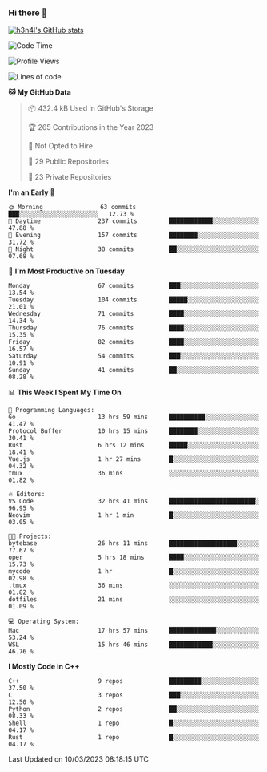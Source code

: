 ### Hi there 👋

[![h3n4l's GitHub stats](https://github-readme-stats.vercel.app/api?username=h3n4l&count_private=true&show_icons=true&theme=radical)](https://github.com/h3n4l/github-readme-stats)

<!--START_SECTION:waka-->
![Code Time](http://img.shields.io/badge/Code%20Time-1%2C027%20hrs%208%20mins-blue)

![Profile Views](http://img.shields.io/badge/Profile%20Views-2-blue)

![Lines of code](https://img.shields.io/badge/From%20Hello%20World%20I%27ve%20Written-1.7%20million%20lines%20of%20code-blue)

**🐱 My GitHub Data** 

> 📦 432.4 kB Used in GitHub's Storage 
 > 
> 🏆 265 Contributions in the Year 2023
 > 
> 🚫 Not Opted to Hire
 > 
> 📜 29 Public Repositories 
 > 
> 🔑 23 Private Repositories 
 > 
**I'm an Early 🐤** 

```text
🌞 Morning                63 commits          ███░░░░░░░░░░░░░░░░░░░░░░   12.73 % 
🌆 Daytime                237 commits         ████████████░░░░░░░░░░░░░   47.88 % 
🌃 Evening                157 commits         ████████░░░░░░░░░░░░░░░░░   31.72 % 
🌙 Night                  38 commits          ██░░░░░░░░░░░░░░░░░░░░░░░   07.68 % 
```
📅 **I'm Most Productive on Tuesday** 

```text
Monday                   67 commits          ███░░░░░░░░░░░░░░░░░░░░░░   13.54 % 
Tuesday                  104 commits         █████░░░░░░░░░░░░░░░░░░░░   21.01 % 
Wednesday                71 commits          ████░░░░░░░░░░░░░░░░░░░░░   14.34 % 
Thursday                 76 commits          ████░░░░░░░░░░░░░░░░░░░░░   15.35 % 
Friday                   82 commits          ████░░░░░░░░░░░░░░░░░░░░░   16.57 % 
Saturday                 54 commits          ███░░░░░░░░░░░░░░░░░░░░░░   10.91 % 
Sunday                   41 commits          ██░░░░░░░░░░░░░░░░░░░░░░░   08.28 % 
```


📊 **This Week I Spent My Time On** 

```text
💬 Programming Languages: 
Go                       13 hrs 59 mins      ██████████░░░░░░░░░░░░░░░   41.47 % 
Protocol Buffer          10 hrs 15 mins      ████████░░░░░░░░░░░░░░░░░   30.41 % 
Rust                     6 hrs 12 mins       █████░░░░░░░░░░░░░░░░░░░░   18.41 % 
Vue.js                   1 hr 27 mins        █░░░░░░░░░░░░░░░░░░░░░░░░   04.32 % 
tmux                     36 mins             ░░░░░░░░░░░░░░░░░░░░░░░░░   01.82 % 

🔥 Editors: 
VS Code                  32 hrs 41 mins      ████████████████████████░   96.95 % 
Neovim                   1 hr 1 min          █░░░░░░░░░░░░░░░░░░░░░░░░   03.05 % 

🐱‍💻 Projects: 
bytebase                 26 hrs 11 mins      ███████████████████░░░░░░   77.67 % 
oper                     5 hrs 18 mins       ████░░░░░░░░░░░░░░░░░░░░░   15.73 % 
mycode                   1 hr                █░░░░░░░░░░░░░░░░░░░░░░░░   02.98 % 
.tmux                    36 mins             ░░░░░░░░░░░░░░░░░░░░░░░░░   01.82 % 
dotfiles                 21 mins             ░░░░░░░░░░░░░░░░░░░░░░░░░   01.09 % 

💻 Operating System: 
Mac                      17 hrs 57 mins      █████████████░░░░░░░░░░░░   53.24 % 
WSL                      15 hrs 46 mins      ████████████░░░░░░░░░░░░░   46.76 % 
```

**I Mostly Code in C++** 

```text
C++                      9 repos             █████████░░░░░░░░░░░░░░░░   37.50 % 
C                        3 repos             ███░░░░░░░░░░░░░░░░░░░░░░   12.50 % 
Python                   2 repos             ██░░░░░░░░░░░░░░░░░░░░░░░   08.33 % 
Shell                    1 repo              █░░░░░░░░░░░░░░░░░░░░░░░░   04.17 % 
Rust                     1 repo              █░░░░░░░░░░░░░░░░░░░░░░░░   04.17 % 
```




 Last Updated on 10/03/2023 08:18:15 UTC
<!--END_SECTION:waka-->

